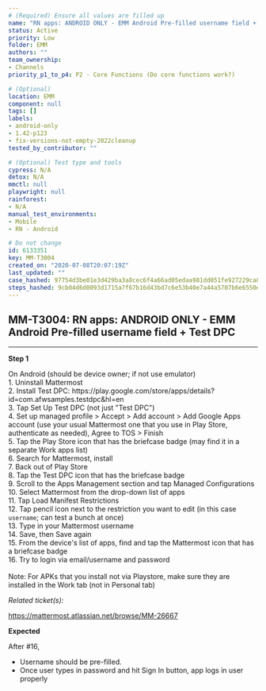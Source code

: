 ```yaml
---
# (Required) Ensure all values are filled up
name: "RN apps: ANDROID ONLY - EMM Android Pre-filled username field + Test DPC"
status: Active
priority: Low
folder: EMM
authors: ""
team_ownership:
- Channels
priority_p1_to_p4: P2 - Core Functions (Do core functions work?)

# (Optional)
location: EMM
component: null
tags: []
labels:
- android-only
- 1.42-p123
- fix-versions-not-empty-2022cleanup
tested_by_contributor: ""

# (Optional) Test type and tools
cypress: N/A
detox: N/A
mmctl: null
playwright: null
rainforest:
- N/A
manual_test_environments:
- Mobile
- RN - Android

# Do not change
id: 6133351
key: MM-T3004
created_on: "2020-07-08T20:07:19Z"
last_updated: ""
case_hashed: 97754d3be01e3d429ba3a8cec6f4a66ad05edaa981dd051fe927229ca8cdf1572d58607ba173b8fd71e717830038a3f5
steps_hashed: 9cb04d6d0093d1715a7f67b16d43bd7c6e53b40e7a44a5707b6e6550e6d84297f60fdfecc53743f83a4da37c9e00f671
---
```


<!-- (Auto-generated) Based on frontmatter's "key" and "name" -->

## MM-T3004: RN apps: ANDROID ONLY - EMM Android Pre-filled username field + Test DPC

---

**Step 1**

On Android (should be device owner; if not use emulator)\
1\. Uninstall Mattermost\
2\. Install Test DPC: https\://play.google.com/store/apps/details?id=com.afwsamples.testdpc\&hl=en\
3\. Tap Set Up Test DPC (not just "Test DPC")\
4\. Set up managed profile > Accept > Add account > Add Google Apps account (use your usual Mattermost one that you use in Play Store, authenticate as needed), Agree to TOS > Finish\
5\. Tap the Play Store icon that has the briefcase badge (may find it in a separate Work apps list)\
6\. Search for Mattermost, install\
7\. Back out of Play Store\
8\. Tap the Test DPC icon that has the briefcase badge\
9\. Scroll to the Apps Management section and tap Managed Configurations\
10\. Select Mattermost from the drop-down list of apps\
11\. Tap Load Manifest Restrictions\
12\. Tap pencil icon next to the restriction you want to edit (in this case `username`; can test a bunch at once)\
13\. Type in your Mattermost username\
14\. Save, then Save again\
15\. From the device's list of apps, find and tap the Mattermost icon that has a briefcase badge\
16\. Try to login via email/username and password\
\
Note: For APKs that you install not via Playstore, make sure they are installed in the Work tab (not in Personal tab)

_Related ticket(s):_

<https://mattermost.atlassian.net/browse/MM-26667>

**Expected**

After #16,

- Username should be pre-filled.
- Once user types in password and hit Sign In button, app logs in user properly
